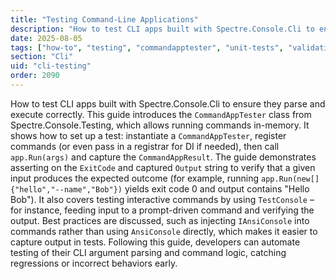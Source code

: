 ```yaml
---
title: "Testing Command-Line Applications"
description: "How to test CLI apps built with Spectre.Console.Cli to ensure they parse and execute correctly"
date: 2025-08-05
tags: ["how-to", "testing", "commandapptester", "unit-tests", "validation"]
section: "Cli"
uid: "cli-testing"
order: 2090
---
```


How to test CLI apps built with Spectre.Console.Cli to ensure they parse and execute correctly. This guide introduces the `CommandAppTester` class from Spectre.Console.Testing, which allows running commands in-memory. It shows how to set up a test: instantiate a `CommandAppTester`, register commands (or even pass in a registrar for DI if needed), then call `app.Run(args)` and capture the `CommandAppResult`. The guide demonstrates asserting on the `ExitCode` and captured `Output` string to verify that a given input produces the expected outcome (for example, running `app.Run(new[]{"hello","--name","Bob"})` yields exit code 0 and output contains "Hello Bob"). It also covers testing interactive commands by using `TestConsole` – for instance, feeding input to a prompt-driven command and verifying the output. Best practices are discussed, such as injecting `IAnsiConsole` into commands rather than using `AnsiConsole` directly, which makes it easier to capture output in tests. Following this guide, developers can automate testing of their CLI argument parsing and command logic, catching regressions or incorrect behaviors early.
